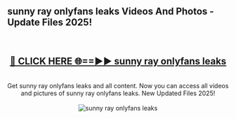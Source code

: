 <h2>sunny ray onlyfans leaks Videos And Photos - Update Files 2025!</h2>
<br>
<div align="center">
<h2><a href="https://top-ai-tools.click/QrbHav" rel="nofollow">🔴 CLICK HERE 🌐==►► sunny ray onlyfans leaks</a></h2>
<br>
Get sunny ray onlyfans leaks and all content. Now you can access all videos and pictures of sunny ray onlyfans leaks. New Updated Files 2025!
<br>
<br>
<a href="https://top-ai-tools.click/QrbHav" rel="nofollow" data-target="animated-image.originalLink"><img src="https://i.ibb.co.com/WyWwxjT/player-gif2.gif" alt="sunny ray onlyfans leaks" style="max-width: 100%; display: inline-block;" data-target="animated-image.originalImage"></a>
</div>
<br>